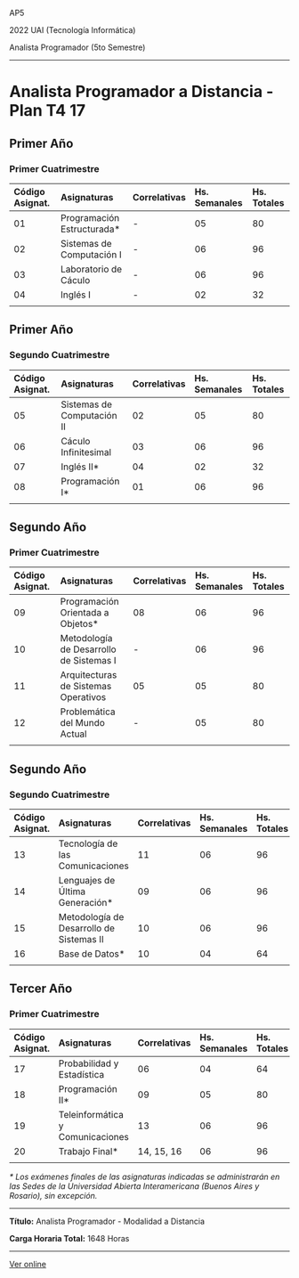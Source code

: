 AP5

2022 UAI (Tecnología Informática)

Analista Programador (5to Semestre)

---

# Analista Programador a Distancia - Plan T4 17



## Primer Año

### Primer Cuatrimestre

|Código Asignat.|Asignaturas|Correlativas|Hs. Semanales|Hs. Totales|
| :- | :- | :- | :- | :- |
|01|Programación Estructurada\*|-|05|80|
|02|Sistemas de Computación I|-|06|96|
|03|Laboratorio de Cáculo|-|06|96|
|04|Inglés I|-|02|32|
| | | | | |



## Primer Año

### Segundo Cuatrimestre

|Código Asignat.|Asignaturas|Correlativas|Hs. Semanales|Hs. Totales|
| :- | :- | :- | :- | :- |
|05|Sistemas de Computación II|02|05|80|
|06|Cáculo Infinitesimal|03|06|96|
|07|Inglés II\*|04|02|32|
|08|Programación I\*|01|06|96|
| | | | | |



## Segundo Año

### Primer Cuatrimestre

|Código Asignat.|Asignaturas|Correlativas|Hs. Semanales|Hs. Totales|
| :- | :- | :- | :- | :- |
|09|Programación Orientada a Objetos\*|08|06|96|
|10|Metodología de Desarrollo de Sistemas I|-|06|96|
|11|Arquitecturas de Sistemas Operativos|05|05|80|
|12|Problemática del Mundo Actual|-|05|80|
| | | | | |



## Segundo Año

### Segundo Cuatrimestre

|Código Asignat.|Asignaturas|Correlativas|Hs. Semanales|Hs. Totales|
| :- | :- | :- | :- | :- |
|13|Tecnología de las Comunicaciones|11|06|96|
|14|Lenguajes de Última Generación\*|09|06|96|
|15|Metodología de Desarrollo de Sistemas II|10|06|96|
|16|Base de Datos\*|10|04|64|
| | | | | |



## Tercer Año

### Primer Cuatrimestre

|Código Asignat.|Asignaturas|Correlativas|Hs. Semanales|Hs. Totales|
| :- | :- | :- | :- | :- |
|17|Probabilidad y Estadística|06|04|64|
|18|Programación II\*|09|05|80|
|19|Teleinformática y Comunicaciones|13|06|96|
|20|Trabajo Final\*|14, 15, 16|06|96|
| | | | | |



*\* Los exámenes finales de las asignaturas indicadas se administrarán en las Sedes de la Universidad Abierta Interamericana (Buenos Aires y Rosario), sin excepción.*

---

**Título:** Analista Programador - Modalidad a Distancia

**Carga Horaria Total:** 1648 Horas

---

[Ver online](https://uai.edu.ar/ciiti/2019/libro/carreras-analista-plan.asp)